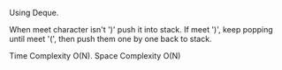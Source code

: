 Using Deque.


When meet character isn't ')' push it into stack. If meet ')', keep popping until meet '(', then push them one by one back to stack.


Time Complexity O(N). Space Complexity O(N)